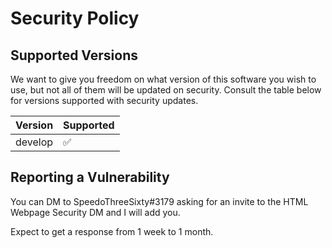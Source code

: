 # Security Policy

## Supported Versions

We want to give you freedom on what version of this software you wish to use, but not all of them will be updated on security. 
Consult the table below for versions supported with security updates.

| Version | Supported          |
| ------- | ------------------ |
| develop | :white_check_mark: |

## Reporting a Vulnerability

You can DM to SpeedoThreeSixty#3179 asking for an invite to the HTML Webpage Security DM and I will add you. 

Expect to get a response from 1 week to 1 month.
